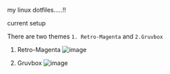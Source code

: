 my linux dotfiles.....!!

current setup

There are two themes ```1. Retro-Magenta``` and ```2.Gruvbox```

1. Retro-Magenta
![image](https://user-images.githubusercontent.com/75542933/131223761-583c97b9-fec7-45e8-8f57-146dd58f9a66.png)

2. Gruvbox
![image](https://user-images.githubusercontent.com/75542933/131223794-703f9865-7f52-4df7-b048-584b2575790d.png)



